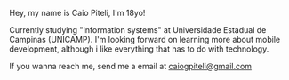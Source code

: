 Hey, my name is Caio Piteli, I'm 18yo! 

Currently studying "Information systems" at Universidade Estadual de Campinas (UNICAMP).
I'm looking forward on learning more about mobile development, although i like everything that has to do with technology.

If you wanna reach me, send me a email at caiogpiteli@gmail.com
